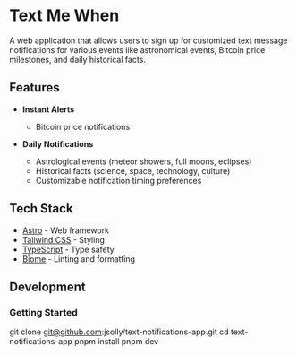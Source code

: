 # Text Me When

A web application that allows users to sign up for customized text message notifications for various events like astronomical events, Bitcoin price milestones, and daily historical facts.

## Features

- **Instant Alerts**
  - Bitcoin price notifications

- **Daily Notifications**
  - Astrological events (meteor showers, full moons, eclipses)
  - Historical facts (science, space, technology, culture)
  - Customizable notification timing preferences

## Tech Stack

- [Astro](https://astro.build/) - Web framework
- [Tailwind CSS](https://tailwindcss.com/) - Styling
- [TypeScript](https://www.typescriptlang.org/) - Type safety
- [Biome](https://biomejs.dev/) - Linting and formatting

## Development

### Getting Started

git clone git@github.com:jsolly/text-notifications-app.git
cd text-notifications-app
pnpm install
pnpm dev
